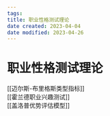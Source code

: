 ```yaml
---
tags:
title: 职业性格测试理论
date created: 2023-04-04
date modified: 2023-04-26
---
```


# 职业性格测试理论

[[迈尔斯-布里格斯类型指标]]  
[[霍兰德职业兴趣测试]]  
[[盖洛普优势评估模型]]
